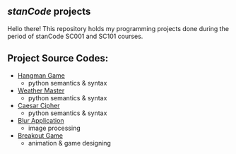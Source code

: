 ## _stanCode_ projects
Hello there!
This repository holds my programming projects done during the period of stanCode SC001 and SC101 courses.

## Project Source Codes:
* [Hangman Game](https://github.com/jessie0114/stanCode-Python-projects/blob/main/SC001_Assignment3/hangman.py)
  * python semantics & syntax
* [Weather Master](https://github.com/jessie0114/stanCode-Python-projects/blob/main/SC001_Assignment2/weather_master.py)
  * python semantics & syntax
* [Caesar Cipher](https://github.com/jessie0114/stanCode-Python-projects/blob/main/SC001_Assignment3/caesar.py)
  * python semantics & syntax
* [Blur Application](https://github.com/jessie0114/stanCode-Python-projects/blob/main/SC001_Assignment4/blur.py)
  * image processing
* [Breakout Game](https://github.com/jessie0114/stanCode-Python-projects/blob/main/SC101_Assignment2/breakoutgraphics.py)
  * animation & game designing

